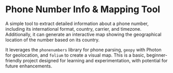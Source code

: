 # Phone Number Info & Mapping Tool

A simple tool to extract detailed information about a phone number, including its international format, country, carrier, and timezone. Additionally, it can generate an interactive map showing the geographical location of the number based on its country.

It leverages the `phonenumbers` library for phone parsing, `geopy` with Photon for geolocation, and `folium` to create a visual map. This is a basic, beginner-friendly project designed for learning and experimentation, with potential for future enhancements.
